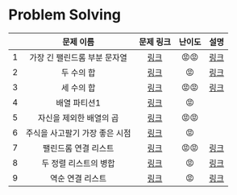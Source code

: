 # Problem Solving

|      |           문제 이름            |                          문제 링크                           | 난이도 |        설명         |
| ---: | :----------------------------: | :----------------------------------------------------------: | :----: | :-----------------: |
|    1 |  가장 긴 팰린드롬 부분 문자열  | [링크](https://leetcode.com/problems/longest-palindromic-substring) |   😡😡   | [링크](1/README.md) |
|    2 |           두 수의 합           |        [링크](https://leetcode.com/problems/two-sum)         |   😡    | [링크](2/README.md) |
|    3 |           세 수의 합           |          [링크](https://leetcode.com/problems/3sum)          |   😡😡   | [링크](3/README.md) |
|    4 |          배열 파티션1          |   [링크](https://leetcode.com/problems/array-partition-i)    |   😡    |                     |
|    5 |    자신을 제외한 배열의 곱     | [링크](https://leetcode.com/problems/product-of-array-except-self) |   😡😡   |                     |
|    6 | 주식을 사고팔기 가장 좋은 시점 | [링크](https://leetcode.com/problems/best-time-to-buy-and-sell-stock) |   😡    |                     |
|    7 |      팰린드롬 연결 리스트      | [링크](https://leetcode.com/problems/palindrome-linked-list) |   😡😡   | [링크](7/README.md) |
|    8 |     두 정렬 리스트의 병합      | [링크](https://leetcode.com/problems/merge-two-sorted-lists) |   😡    | [링크](8/README.md) |
|    9 |        역순 연결 리스트        |  [링크](https://leetcode.com/problems/reverse-linked-list/)  |   😡    | [링크](9/README.md) |

